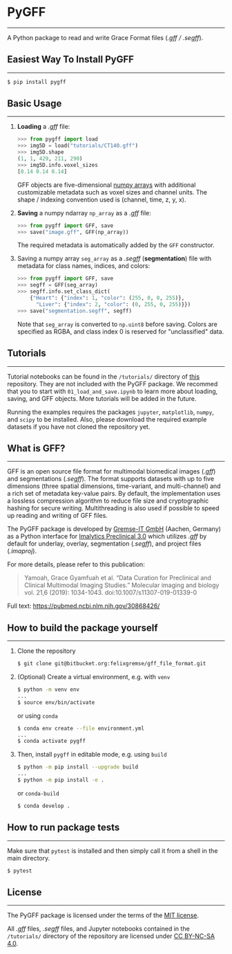 # PyGFF
---
A Python package to read and write Grace Format files (*.gff / .segff*).

## Easiest Way To Install PyGFF
---
```bash
$ pip install pygff
```

## Basic Usage
---
1) **Loading** a *.gff* file:
	```python
	>>> from pygff import load
	>>> img5D = load("tutorials/CT140.gff")
	>>> img5D.shape
	(1, 1, 429, 211, 290)
	>>> img5D.info.voxel_sizes
	[0.14 0.14 0.14]
	```
	GFF objects are five-dimensional [numpy arrays](https://numpy.org/doc/stable/reference/arrays.html) with additional customizable metadata such as voxel sizes and channel units. The shape / indexing convention used is (channel, time, z, y, x).

2) **Saving** a numpy ndarray `np_array` as a *.gff* file:
	```python
	>>> from pygff import GFF, save
	>>> save("image.gff", GFF(np_array))
	```
	The required metadata is automatically added by the `GFF` constructor.
	
3) Saving a numpy array `seg_array` as a *.segff* (**segmentation**) file with metadata for class names, indices, and colors:
	```python
	>>> from pygff import GFF, save
	>>> segff = GFF(seg_array)
	>>> segff.info.set_class_dict(
        {"Heart": {"index": 1, "color": (255, 0, 0, 255)},
          "Liver": {"index": 2, "color": (0, 255, 0, 255)}})
	>>> save("segmentation.segff", segff)
	```
	Note that `seg_array` is converted to `np.uint8` before saving. Colors are specified as RGBA, and class index 0 is reserved for "unclassified" data.

## Tutorials
---
Tutorial notebooks can be found in the `/tutorials/` directory of [this](https://bitbucket.org/felixgremse/gff_file_format/src/master/) repository. They are not included with the PyGFF package. We recommed that you to start with `01_load_and_save.ipynb` to learn more about loading, saving, and GFF objects. More tutorials will be added in the future.

Running the examples requires the packages `jupyter`, `matplotlib`, `numpy`, and `scipy` to be installed. Also, please download the required example datasets if you have not cloned the repository yet.

## What is GFF?
---
GFF is an open source file format for multimodal biomedical images (*.gff*) and segmentations (*.segff*). The format supports datasets with up to five dimensions (three spatial dimensions, time-variant, and multi-channel) and a rich set of metadata key-value pairs. By default, the implementation uses a lossless compression algorithm to reduce file size and cryptographic hashing for secure writing. Multithreading is also used if possible to speed up reading and writing of GFF files.

The PyGFF package is developed by [Gremse-IT GmbH](https://gremse-it.com/) (Aachen, Germany) as a Python interface for [Imalytics Preclinical 3.0](https://gremse-it.com/imalytics-preclinical/) which utilizes *.gff* by default for underlay, overlay, segmentation (*.segff*), and project files (*.imaproj*). 

For more details, please refer to this publication:

> Yamoah, Grace Gyamfuah et al. “Data Curation for Preclinical and Clinical Multimodal Imaging Studies.” 
> Molecular imaging and biology vol. 21,6 (2019): 1034-1043. doi:10.1007/s11307-019-01339-0

Full text: https://pubmed.ncbi.nlm.nih.gov/30868426/

## How to build the package yourself
---
1. Clone the repository
	```bash
	$ git clone git@bitbucket.org:felixgremse/gff_file_format.git
	```
2. (Optional) Create a virtual environment, e.g. with `venv`
	```bash
	$ python -m venv env
	...
	$ source env/bin/activate
	```
	or using `conda`
	```bash
	$ conda env create --file environment.yml
	...
	$ conda activate pygff
	```
3. Then, install `pygff` in editable mode, e.g. using `build`
	```bash
	$ python -m pip install --upgrade build
	...
	$ python -m pip install -e .
	```
	or `conda-build`
	```bash
	$ conda develop .
	```
## How to run package tests
---
Make sure that `pytest` is installed and then simply call it from a shell in the main directory.
```bash
$ pytest
```

## License
---
The PyGFF package is licensed under the terms of the [MIT license](https://opensource.org/licenses/MIT).

All *.gff* files, *.segff* files, and Jupyter notebooks contained in the `/tutorials/` directory of the repository are licensed under [CC BY-NC-SA 4.0](https://creativecommons.org/licenses/by-nc-sa/4.0/legalcode).